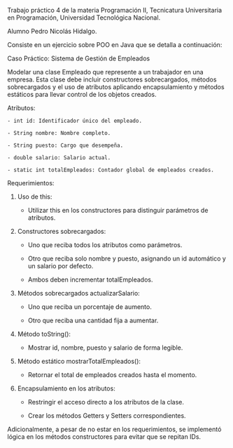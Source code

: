 Trabajo práctico 4 de la materia Programación II, Tecnicatura Universitaria en Programación,
Universidad Tecnológica Nacional.

Alumno Pedro Nicolás Hidalgo.

Consiste en un ejercicio sobre POO en Java que se detalla a continuación:

Caso Práctico: Sistema de Gestión de Empleados

Modelar una clase Empleado que represente a un trabajador en una empresa.
Esta clase debe incluir constructores sobrecargados, métodos sobrecargados y el uso
de atributos aplicando encapsulamiento y métodos estáticos para llevar control de los
objetos creados.

Atributos:

    - int id: Identificador único del empleado.

    - String nombre: Nombre completo.

    - String puesto: Cargo que desempeña.

    - double salario: Salario actual.

    - static int totalEmpleados: Contador global de empleados creados.

Requerimientos:
1. Uso de this:

    - Utilizar this en los constructores para distinguir parámetros de atributos.  
  
2. Constructores sobrecargados:

    - Uno que reciba todos los atributos como parámetros.
  
    - Otro que reciba solo nombre y puesto, asignando un id automático y un salario por defecto.
  
    - Ambos deben incrementar totalEmpleados.
  
3. Métodos sobrecargados actualizarSalario:

    - Uno que reciba un porcentaje de aumento.
  
    - Otro que reciba una cantidad fija a aumentar.
  
4. Método toString():

    - Mostrar id, nombre, puesto y salario de forma legible.
  
5. Método estático mostrarTotalEmpleados():

    - Retornar el total de empleados creados hasta el momento.
  
6. Encapsulamiento en los atributos:

    - Restringir el acceso directo a los atributos de la clase.
  
    - Crear los métodos Getters y Setters correspondientes.

Adicionalmente, a pesar de no estar en los requerimientos, se implementó lógica
en los métodos constructores para evitar que se repitan IDs.
